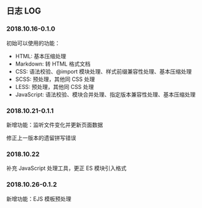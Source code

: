 ## 日志 LOG

### 2018.10.16-0.1.0

初始可以使用的功能：

* HTML: 基本压缩处理
* Markdown: 转 HTML 格式文档
* CSS: 语法校验、@import 模块处理、样式前缀兼容性处理、基本压缩处理
* SCSS: 预处理，其他同 CSS 处理
* LESS: 预处理，其他同 CSS 处理
* JavaScript: 语法校验、模块合并处理、指定版本兼容性处理、基本压缩处理

### 2018.10.21-0.1.1

新增功能：监听文件变化并更新页面数据

修正上一版本的遗留拼写错误

### 2018.10.22

补充 JavaScript 处理工具，更正 ES 模块引入格式

### 2018.10.26-0.1.2

新增功能：EJS 模板预处理